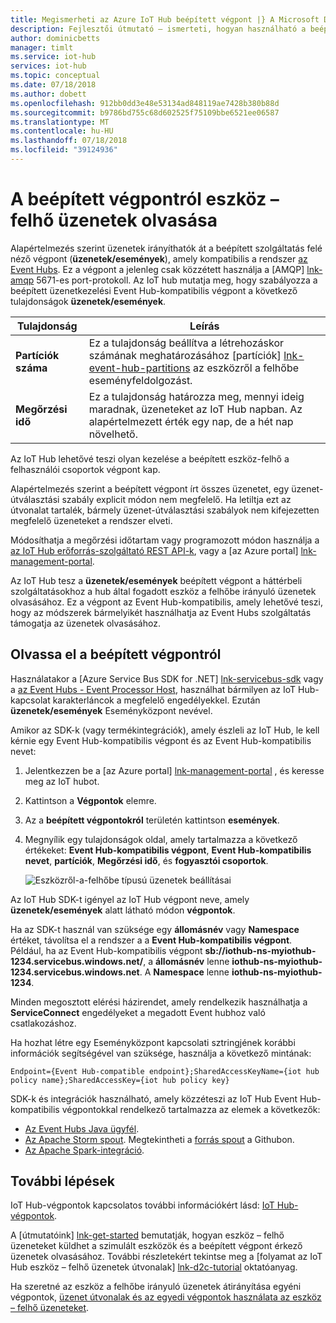 ```yaml
---
title: Megismerheti az Azure IoT Hub beépített végpont |} A Microsoft Docs
description: Fejlesztői útmutató – ismerteti, hogyan használható a beépített, Event Hub-kompatibilis végpont toread eszköz – felhő üzeneteket.
author: dominicbetts
manager: timlt
ms.service: iot-hub
services: iot-hub
ms.topic: conceptual
ms.date: 07/18/2018
ms.author: dobett
ms.openlocfilehash: 912bb0dd3e48e53134ad848119ae7428b380b88d
ms.sourcegitcommit: b9786bd755c68d602525f75109bbe6521ee06587
ms.translationtype: MT
ms.contentlocale: hu-HU
ms.lasthandoff: 07/18/2018
ms.locfileid: "39124936"
---
```

# <a name="read-device-to-cloud-messages-from-the-built-in-endpoint"></a>A beépített végpontról eszköz – felhő üzenetek olvasása

Alapértelmezés szerint üzenetek irányíthatók át a beépített szolgáltatás felé néző végpont (**üzenetek/események**), amely kompatibilis a rendszer [az Event Hubs][lnk-event-hubs]. Ez a végpont a jelenleg csak közzétett használja a [AMQP] [ lnk-amqp] 5671-es port-protokoll. Az IoT hub mutatja meg, hogy szabályozza a beépített üzenetkezelési Event Hub-kompatibilis végpont a következő tulajdonságok **üzenetek/események**.

| Tulajdonság            | Leírás |
| ------------------- | ----------- |
| **Partíciók száma** | Ez a tulajdonság beállítva a létrehozáskor számának meghatározásához [partíciók] [ lnk-event-hub-partitions] az eszközről a felhőbe eseményfeldolgozást. |
| **Megőrzési idő**  | Ez a tulajdonság határozza meg, mennyi ideig maradnak, üzeneteket az IoT Hub napban. Az alapértelmezett érték egy nap, de a hét nap növelhető. |

Az IoT Hub lehetővé teszi olyan kezelése a beépített eszköz-felhő a felhasználói csoportok végpont kap.

Alapértelmezés szerint a beépített végpont írt összes üzenetet, egy üzenet-útválasztási szabály explicit módon nem megfelelő. Ha letiltja ezt az útvonalat tartalék, bármely üzenet-útválasztási szabályok nem kifejezetten megfelelő üzeneteket a rendszer elveti.

Módosíthatja a megőrzési időtartam vagy programozott módon használja a [az IoT Hub erőforrás-szolgáltató REST API-k][lnk-resource-provider-apis], vagy a [az Azure portal] [ lnk-management-portal].

Az IoT Hub tesz a **üzenetek/események** beépített végpont a háttérbeli szolgáltatásokhoz a hub által fogadott eszköz a felhőbe irányuló üzenetek olvasásához. Ez a végpont az Event Hub-kompatibilis, amely lehetővé teszi, hogy az módszerek bármelyikét használhatja az Event Hubs szolgáltatás támogatja az üzenetek olvasásához.

## <a name="read-from-the-built-in-endpoint"></a>Olvassa el a beépített végpontról

Használatakor a [Azure Service Bus SDK for .NET] [ lnk-servicebus-sdk] vagy a [az Event Hubs - Event Processor Host][lnk-eventprocessorhost], használhat bármilyen az IoT Hub-kapcsolat karakterláncok a megfelelő engedélyekkel. Ezután **üzenetek/események** Eseményközpont nevével.

Amikor az SDK-k (vagy termékintegrációk), amely észleli az IoT Hub, le kell kérnie egy Event Hub-kompatibilis végpont és az Event Hub-kompatibilis nevet:

1. Jelentkezzen be a [az Azure portal] [ lnk-management-portal] , és keresse meg az IoT hubot.
1. Kattintson a **Végpontok** elemre.
1. Az a **beépített végpontokról** területén kattintson **események**. 
1. Megnyílik egy tulajdonságok oldal, amely tartalmazza a következő értékeket: **Event Hub-kompatibilis végpont**, **Event Hub-kompatibilis nevet**, **partíciók**,  **Megőrzési idő**, és **fogyasztói csoportok**.

    ![Eszközről-a-felhőbe típusú üzenetek beállításai][img-eventhubcompatible]

Az IoT Hub SDK-t igényel az IoT Hub végpont neve, amely **üzenetek/események** alatt látható módon **végpontok**.

Ha az SDK-t használ van szüksége egy **állomásnév** vagy **Namespace** értéket, távolítsa el a rendszer a a **Event Hub-kompatibilis végpont**. Például, ha az Event Hub-kompatibilis végpont **sb://iothub-ns-myiothub-1234.servicebus.windows.net/**, a **állomásnév** lenne  **iothub-ns-myiothub-1234.servicebus.windows.net**. A **Namespace** lenne **iothub-ns-myiothub-1234**.

Minden megosztott elérési házirendet, amely rendelkezik használhatja a **ServiceConnect** engedélyeket a megadott Event hubhoz való csatlakozáshoz.

Ha hozhat létre egy Eseményközpont kapcsolati sztringjének korábbi információk segítségével van szüksége, használja a következő mintának:

`Endpoint={Event Hub-compatible endpoint};SharedAccessKeyName={iot hub policy name};SharedAccessKey={iot hub policy key}`

SDK-k és integrációk használható, amely közzéteszi az IoT Hub Event Hub-kompatibilis végpontokkal rendelkező tartalmazza az elemek a következők:

* [Az Event Hubs Java ügyfél](https://github.com/Azure/azure-event-hubs-java).
* [Az Apache Storm spout](../hdinsight/storm/apache-storm-develop-csharp-event-hub-topology.md). Megtekintheti a [forrás spout](https://github.com/apache/storm/tree/master/external/storm-eventhubs) a Githubon.
* [Az Apache Spark-integráció](../hdinsight/spark/apache-spark-eventhub-streaming.md).

## <a name="next-steps"></a>További lépések

IoT Hub-végpontok kapcsolatos további információkért lásd: [IoT Hub-végpontok][lnk-endpoints].

A [útmutatóink] [ lnk-get-started] bemutatják, hogyan eszköz – felhő üzeneteket küldhet a szimulált eszközök és a beépített végpont érkező üzenetek olvasásához. További részletekért tekintse meg a [folyamat az IoT Hub eszköz – felhő üzenetek útvonalak] [ lnk-d2c-tutorial] oktatóanyag.

Ha szeretné az eszköz a felhőbe irányuló üzenetek átirányítása egyéni végpontok, [üzenet útvonalak és az egyedi végpontok használata az eszköz – felhő üzeneteket][lnk-custom].

[img-eventhubcompatible]: ./media/iot-hub-devguide-messages-read-builtin/eventhubcompatible.png

[lnk-custom]: iot-hub-devguide-messages-read-custom.md
[lnk-get-started]: quickstart-send-telemetry-node.md
[lnk-endpoints]: iot-hub-devguide-endpoints.md
[lnk-resource-provider-apis]: https://docs.microsoft.com/rest/api/iothub/iothubresource
[lnk-event-hubs]: http://azure.microsoft.com/documentation/services/event-hubs/
[lnk-management-portal]: https://portal.azure.com
[lnk-d2c-tutorial]: tutorial-routing.md
[lnk-event-hub-partitions]: ../event-hubs/event-hubs-features.md#partitions
[lnk-servicebus-sdk]: https://www.nuget.org/packages/WindowsAzure.ServiceBus
[lnk-eventprocessorhost]: http://blogs.msdn.com/b/servicebus/archive/2015/01/16/event-processor-host-best-practices-part-1.aspx
[lnk-amqp]: https://www.amqp.org/
